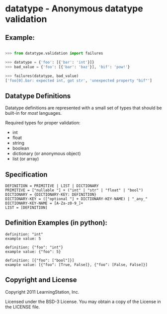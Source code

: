 datatype - Anonymous datatype validation
========================================

Example:
--------

```python

>>> from datatype.validation import failures

>>> datatype = {'foo': [{'bar': 'int'}]}
>>> bad_value = {'foo': [{'bar': 'baz'}], 'bif': 'pow!'}

>>> failures(datatype, bad_value)
['foo[0].bar: expected int, got str', 'unexpected property "bif"']

```

Datatype Definitions
--------------------

Datatype definitions are represented with a small set of types that should be
built-in for *most* languages.

Required types for proper validation:

* int
* float
* string
* boolean
* dictionary (or anonymous object)
* list (or array)


Specification
-------------

    DEFINITION = PRIMITIVE | LIST | DICTIONARY
    PRIMITIVE = ["nullable "] + ("int" | "str" | "float" | "bool")
    DICTIONARY = {DICTIONARY-KEY: DEFINITION}
    DICTIONARY-KEY = (["optional "] + DICTIONARY-KEY-NAME) | "_any_"
    DICTIONARY-KEY-NAME = [A-Za-z0-9_]+
    LIST = [DEFINITION]


Definition Examples (in python):
--------------------------------

    definition: "int"
    example value: 5

    definition: {"foo": "int"}
    example value: {"foo": 5}

    definition: [{"foo": ["bool"]}]
    example value: [{"foo": [True, False]}, {"foo": [False, False]}]


Copyright and License
---------------------

Copyright 2011 LearningStation, Inc.

Licensed under the BSD-3 License.  You may obtain a copy of the License in the
LICENSE file.

